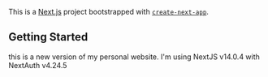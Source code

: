 This is a [Next.js](https://nextjs.org/) project bootstrapped with [`create-next-app`](https://github.com/vercel/next.js/tree/canary/packages/create-next-app).

## Getting Started

this is a new version of my personal website. I'm using NextJS v14.0.4 with NextAuth v4.24.5
